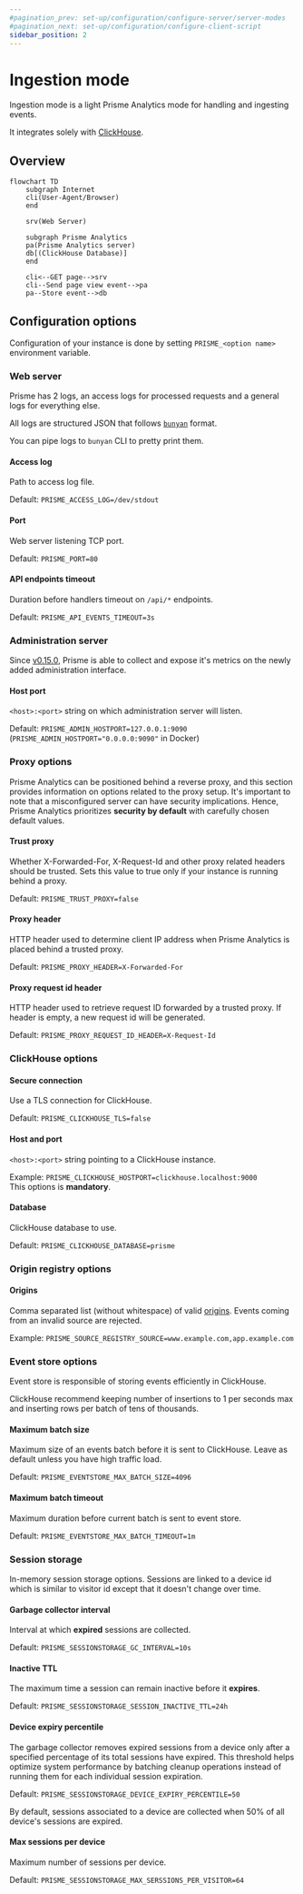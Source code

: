 ```yaml
---
#pagination_prev: set-up/configuration/configure-server/server-modes
#pagination_next: set-up/configuration/configure-client-script
sidebar_position: 2
---
```


# Ingestion mode

Ingestion mode is a light Prisme Analytics mode for handling and ingesting
events.

It integrates solely with [ClickHouse](https://clickhouse.com).

## Overview

```mermaid
flowchart TD
    subgraph Internet
    cli(User-Agent/Browser)
    end

    srv(Web Server)

    subgraph Prisme Analytics
    pa(Prisme Analytics server)
    db[(ClickHouse Database)]
    end

    cli<--GET page-->srv
    cli--Send page view event-->pa
    pa--Store event-->db
```

## Configuration options

Configuration of your instance is done by setting `PRISME_<option name>`
environment variable.

### Web server

Prisme has 2 logs, an access logs for processed requests and a general logs for
everything else.

All logs are structured JSON that follows
[`bunyan`](https://github.com/trentm/node-bunyan) format.

You can pipe logs to `bunyan` CLI to pretty print them.

#### Access log

Path to access log file.

Default: `PRISME_ACCESS_LOG=/dev/stdout`

#### Port

Web server listening TCP port.

Default: `PRISME_PORT=80`

#### API endpoints timeout

Duration before handlers timeout on `/api/*` endpoints.

Default: `PRISME_API_EVENTS_TIMEOUT=3s`

### Administration server

Since [v0.15.0](https://github.com/prismelabs/analytics/releases/tag/v0.15.0),
Prisme is able to collect and expose it's metrics on the newly added
administration interface.

#### Host port

`<host>:<port>` string on which administration server will listen.

Default: `PRISME_ADMIN_HOSTPORT=127.0.0.1:9090`
(`PRISME_ADMIN_HOSTPORT="0.0.0.0:9090"` in Docker)

### Proxy options

Prisme Analytics can be positioned behind a reverse proxy, and this section
provides information on options related to the proxy setup. It's important to
note that a misconfigured server can have security implications. Hence, Prisme
Analytics prioritizes **security by default** with carefully chosen default
values.

#### Trust proxy

Whether X-Forwarded-For, X-Request-Id and other proxy related headers should be
trusted. Sets this value to true only if your instance is running behind a
proxy.

Default: `PRISME_TRUST_PROXY=false`

#### Proxy header

HTTP header used to determine client IP address when Prisme Analytics is placed
behind a trusted proxy.

Default: `PRISME_PROXY_HEADER=X-Forwarded-For`

#### Proxy request id header

HTTP header used to retrieve request ID forwarded by a trusted proxy. If header
is empty, a new request id will be generated.

Default: `PRISME_PROXY_REQUEST_ID_HEADER=X-Request-Id`

### ClickHouse options

#### Secure connection

Use a TLS connection for ClickHouse.

Default: `PRISME_CLICKHOUSE_TLS=false`

#### Host and port

`<host>:<port>` string pointing to a ClickHouse instance.

Example: `PRISME_CLICKHOUSE_HOSTPORT=clickhouse.localhost:9000`\
This options is **mandatory**.

#### Database

ClickHouse database to use.

Default: `PRISME_CLICKHOUSE_DATABASE=prisme`

### Origin registry options

#### Origins

Comma separated list (without whitespace) of valid
[origins](https://developer.mozilla.org/en-US/docs/Web/HTTP/Headers/Origin).
Events coming from an invalid source are rejected.

Example: `PRISME_SOURCE_REGISTRY_SOURCE=www.example.com,app.example.com`

### Event store options

Event store is responsible of storing events efficiently in ClickHouse.

ClickHouse recommend keeping number of insertions to 1 per seconds max and
inserting rows per batch of tens of thousands.

#### Maximum batch size

Maximum size of an events batch before it is sent to ClickHouse. Leave as
default unless you have high traffic load.

Default: `PRISME_EVENTSTORE_MAX_BATCH_SIZE=4096`

#### Maximum batch timeout

Maximum duration before current batch is sent to event store.

Default: `PRISME_EVENTSTORE_MAX_BATCH_TIMEOUT=1m`

### Session storage

In-memory session storage options. Sessions are linked to a device id which is
similar to visitor id except that it doesn't change over time.

#### Garbage collector interval

Interval at which **expired** sessions are collected.

Default: `PRISME_SESSIONSTORAGE_GC_INTERVAL=10s`

#### Inactive TTL

The maximum time a session can remain inactive before it **expires**.

Default: `PRISME_SESSIONSTORAGE_SESSION_INACTIVE_TTL=24h`

#### Device expiry percentile

The garbage collector removes expired sessions from a device only after a
specified percentage of its total sessions have expired. This threshold helps
optimize system performance by batching cleanup operations instead of running
them for each individual session expiration.

Default: `PRISME_SESSIONSTORAGE_DEVICE_EXPIRY_PERCENTILE=50`

By default, sessions associated to a device are collected when 50% of all
device's sessions are expired.

#### Max sessions per device

Maximum number of sessions per device.

Default: `PRISME_SESSIONSTORAGE_MAX_SERSSIONS_PER_VISITOR=64`
